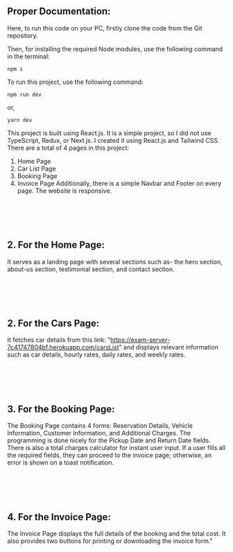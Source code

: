 Proper Documentation:
---------------------


Here, to run this code on your PC, firstly clone the code from the Git repository.

Then, for installing the required Node modules, use the following command in the terminal:
```
npm i
```

To run this project, use the following command:
```
npm run dev
```
or,
```
yarn dev
```

This project is built using React.js. It is a simple project, so I did not use TypeScript, Redux, or Next.js. I created it using React.js and Tailwind CSS.
There are a total of 4 pages in this project:
1. Home Page
2. Car List Page
3. Booking Page
4. Invoice Page
Additionally, there is a simple Navbar and Footer on every page. The website is responsive.



<br><br><br>
2. For the Home Page:
----------------------
 It serves as a landing page with several sections such as- the hero section, about-us section, testimonial section, and contact section.

<br><br><br>
2. For the Cars Page:
----------------------
It fetches car details from this link: "https://exam-server-7c41747804bf.herokuapp.com/carsList" and displays relevant information such as car details, hourly rates, daily rates, and weekly rates.

<br><br><br>
3. For the Booking Page:
-------------------------
The Booking Page contains 4 forms: Reservation Details, Vehicle Information, Customer Information, and Additional Charges. The programming is done nicely for the Pickup Date and Return Date fields. There is also a total charges calculator for instant user input. If a user fills all the required fields, they can proceed to the invoice page; otherwise, an error is shown on a toast notification.

<br><br><br>
4. For the Invoice Page:
-------------------------
The Invoice Page displays the full details of the booking and the total cost. It also provides two buttons for printing or downloading the invoice form."